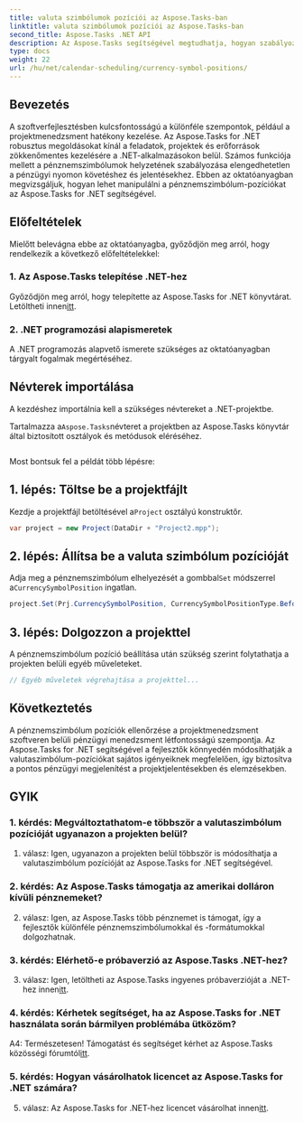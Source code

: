 ```yaml
---
title: valuta szimbólumok pozíciói az Aspose.Tasks-ban
linktitle: valuta szimbólumok pozíciói az Aspose.Tasks-ban
second_title: Aspose.Tasks .NET API
description: Az Aspose.Tasks segítségével megtudhatja, hogyan szabályozhatja könnyedén a valutaszimbólum-pozíciókat .NET-projektekben.
type: docs
weight: 22
url: /hu/net/calendar-scheduling/currency-symbol-positions/
---
```

## Bevezetés

A szoftverfejlesztésben kulcsfontosságú a különféle szempontok, például a projektmenedzsment hatékony kezelése. Az Aspose.Tasks for .NET robusztus megoldásokat kínál a feladatok, projektek és erőforrások zökkenőmentes kezelésére a .NET-alkalmazásokon belül. Számos funkciója mellett a pénznemszimbólumok helyzetének szabályozása elengedhetetlen a pénzügyi nyomon követéshez és jelentésekhez. Ebben az oktatóanyagban megvizsgáljuk, hogyan lehet manipulálni a pénznemszimbólum-pozíciókat az Aspose.Tasks for .NET segítségével.

## Előfeltételek

Mielőtt belevágna ebbe az oktatóanyagba, győződjön meg arról, hogy rendelkezik a következő előfeltételekkel:

### 1. Az Aspose.Tasks telepítése .NET-hez

 Győződjön meg arról, hogy telepítette az Aspose.Tasks for .NET könyvtárat. Letöltheti innen[itt](https://releases.aspose.com/tasks/net/).

### 2. .NET programozási alapismeretek

A .NET programozás alapvető ismerete szükséges az oktatóanyagban tárgyalt fogalmak megértéséhez.

## Névterek importálása

A kezdéshez importálnia kell a szükséges névtereket a .NET-projektbe. 

 Tartalmazza a`Aspose.Tasks`névteret a projektben az Aspose.Tasks könyvtár által biztosított osztályok és metódusok eléréséhez.

```csharp

```

Most bontsuk fel a példát több lépésre:

## 1. lépés: Töltse be a projektfájlt

 Kezdje a projektfájl betöltésével a`Project` osztályú konstruktőr.

```csharp
var project = new Project(DataDir + "Project2.mpp");
```

## 2. lépés: Állítsa be a valuta szimbólum pozícióját

 Adja meg a pénznemszimbólum elhelyezését a gombbal`Set` módszerrel a`CurrencySymbolPosition` ingatlan.

```csharp
project.Set(Prj.CurrencySymbolPosition, CurrencySymbolPositionType.Before);
```

## 3. lépés: Dolgozzon a projekttel

A pénznemszimbólum pozíció beállítása után szükség szerint folytathatja a projekten belüli egyéb műveleteket.

```csharp
// Egyéb műveletek végrehajtása a projekttel...
```

## Következtetés

A pénznemszimbólum pozíciók ellenőrzése a projektmenedzsment szoftveren belüli pénzügyi menedzsment létfontosságú szempontja. Az Aspose.Tasks for .NET segítségével a fejlesztők könnyedén módosíthatják a valutaszimbólum-pozíciókat sajátos igényeiknek megfelelően, így biztosítva a pontos pénzügyi megjelenítést a projektjelentésekben és elemzésekben.

## GYIK

### 1. kérdés: Megváltoztathatom-e többször a valutaszimbólum pozícióját ugyanazon a projekten belül?

1. válasz: Igen, ugyanazon a projekten belül többször is módosíthatja a valutaszimbólum pozícióját az Aspose.Tasks for .NET segítségével.

### 2. kérdés: Az Aspose.Tasks támogatja az amerikai dolláron kívüli pénznemeket?

2. válasz: Igen, az Aspose.Tasks több pénznemet is támogat, így a fejlesztők különféle pénznemszimbólumokkal és -formátumokkal dolgozhatnak.

### 3. kérdés: Elérhető-e próbaverzió az Aspose.Tasks .NET-hez?

 3. válasz: Igen, letöltheti az Aspose.Tasks ingyenes próbaverzióját a .NET-hez innen[itt](https://releases.aspose.com/).

### 4. kérdés: Kérhetek segítséget, ha az Aspose.Tasks for .NET használata során bármilyen problémába ütközöm?

 A4: Természetesen! Támogatást és segítséget kérhet az Aspose.Tasks közösségi fórumtól[itt](https://forum.aspose.com/c/tasks/15).

### 5. kérdés: Hogyan vásárolhatok licencet az Aspose.Tasks for .NET számára?

 5. válasz: Az Aspose.Tasks for .NET-hez licencet vásárolhat innen[itt](https://purchase.aspose.com/buy).